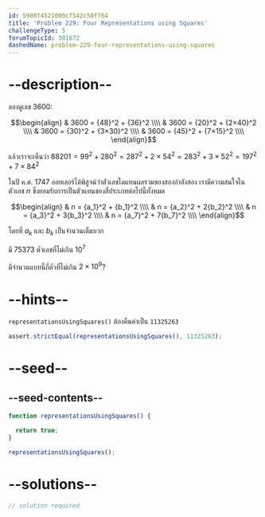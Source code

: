 ```yaml
---
id: 5900f4521000cf542c50ff64
title: 'Problem 229: Four Representations using Squares'
challengeType: 5
forumTopicId: 301872
dashedName: problem-229-four-representations-using-squares
---
```


# --description--

ลองดูเลข 3600:

$$\begin{align}
  & 3600 = {48}^2 + {36}^2   \\\\
  & 3600 = {20}^2 + {2×40}^2 \\\\
  & 3600 = {30}^2 + {3×30}^2 \\\\
  & 3600 = {45}^2 + {7×15}^2 \\\\
\end{align}$$

แล้วเราจะเห็นว่า $88201 = {99}^2 + {280}^2 = {287}^2 + 2 × {54}^2 = {283}^2 + 3 × {52}^2 = {197}^2 + 7 × {84}^2$

ในปี ค.ศ. 1747 ออยเลอร์ได้พิสูจน์ว่าตัวเลขใดแทนผลรวมของสองกำลังสอง เรามีความสนใจในตัวเลข $n$ ซึ่งยอมรับการเป็นตัวแทนของสี่ประเภทต่อไปนี้ทั้งหมด

$$\begin{align}
  & n = {a_1}^2 + {b_1}^2  \\\\
  & n = {a_2}^2 + 2{b_2}^2 \\\\
  & n = {a_3}^2 + 3{b_3}^2 \\\\
  & n = {a_7}^2 + 7{b_7}^2 \\\\
\end{align}$$

โดยที่ $a_k$ และ $b_k$ เป็นจำนวนเต็มบวก

มี 75373 ตัวเลขที่ไม่เกิน ${10}^7$

มีจำนวนแบบนี้กี่ตัวที่ไม่เกิน $2 × {10}^9$?

# --hints--

`representationsUsingSquares()` ต้องคืนค่าเป็น `11325263`

```js
assert.strictEqual(representationsUsingSquares(), 11325263);
```

# --seed--

## --seed-contents--

```js
function representationsUsingSquares() {

  return true;
}

representationsUsingSquares();
```

# --solutions--

```js
// solution required
```

